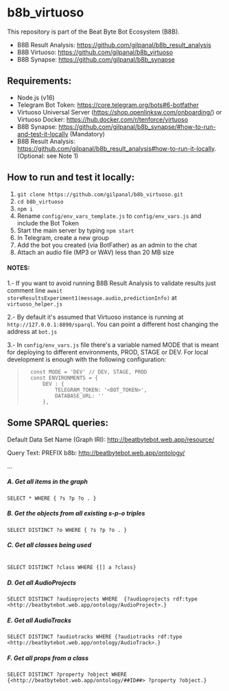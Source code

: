 # b8b_virtuoso

This repository is part of the Beat Byte Bot Ecosystem (B8B).

- B8B Result Analysis: https://github.com/gilpanal/b8b_result_analysis
- B8B Virtuoso: https://github.com/gilpanal/b8b_virtuoso
- B8B Synapse: https://github.com/gilpanal/b8b_synapse


## Requirements:
- Node.js (v16)
- Telegram Bot Token: https://core.telegram.org/bots#6-botfather
- Virtuoso Universal Server (https://shop.openlinksw.com/onboarding/) or Virtuoso Docker: https://hub.docker.com/r/tenforce/virtuoso
- B8B Synapse: https://github.com/gilpanal/b8b_synapse/#how-to-run-and-test-it-locally (Mandatory)
- B8B Result Analysis: https://github.com/gilpanal/b8b_result_analysis#how-to-run-it-locally. (Optional: see Note 1)

## How to run and test it locally:
1. ```git clone https://github.com/gilpanal/b8b_virtuoso.git```
2. ```cd b8b_virtuoso```
3. ```npm i```
4. Rename `config/env_vars_template.js` to `config/env_vars.js` and include the Bot Token
5. Start the main server by typing ```npm start```
6. In Telegram, create a new group
2. Add the bot you created (via BotFather) as an admin to the chat
3. Attach an audio file (MP3 or WAV) less than 20 MB size


#### NOTES:

1.- If you want to avoid running B8B Result Analysis to validate results just comment line ```await storeResultsExperiment1(message.audio,predictionInfo)``` at `virtuoso_helper.js`

2.- By default it's assumed that Virtuoso instance is running at `http://127.0.0.1:8890/sparql`. You can point a different host changing the address at `bot.js`

3.- In `config/env_vars.js` file there's a variable named MODE that is meant for deploying to different environments, PROD, STAGE or DEV. For local development is enough with the following configuration:

>       const MODE = 'DEV' // DEV, STAGE, PROD
>       const ENVIRONMENTS = {
>           DEV : {
>               TELEGRAM_TOKEN: '<BOT_TOKEN>',
>               DATABASE_URL: ''
>           },


## Some SPARQL queries:

Default Data Set Name (Graph IRI):
http://beatbytebot.web.app/resource/

Query Text:
PREFIX b8b:  <http://beatbytebot.web.app/ontology/>

...


##### A. Get all items in the graph
```
SELECT * WHERE { ?s ?p ?o . }

```

##### B. Get the objects from all existing s-p-o triples
```
SELECT DISTINCT ?o WHERE { ?s ?p ?o . }

```

##### C. Get all classes being used
```

SELECT DISTINCT ?class WHERE {[] a ?class} 

```

##### D. Get all AudioProjects
```
SELECT DISTINCT ?audioprojects WHERE  {?audioprojects rdf:type <http://beatbytebot.web.app/ontology/AudioProject>.}

```

##### E. Get all AudioTracks
```
SELECT DISTINCT ?audiotracks WHERE {?audiotracks rdf:type <http://beatbytebot.web.app/ontology/AudioTrack>.}

```

##### F. Get all props from a class
```
SELECT DISTINCT ?property ?object WHERE {<http://beatbytebot.web.app/ontology/##ID##> ?property ?object.}

```

